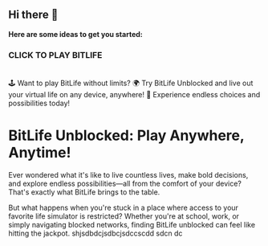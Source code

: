 ## Hi there 👋


**Here are some ideas to get you started:**

<h3><a">CLICK TO PLAY BITLIFE</a> </BR> </BR></h3>

🕹️ Want to play BitLife without limits? 🌍 Try BitLife Unblocked and live out your virtual life on any device, anywhere! 🌟 Experience endless choices and possibilities today!

# BitLife Unblocked: Play Anywhere, Anytime!

Ever wondered what it's like to live countless lives, make bold decisions, and explore endless possibilities—all from the comfort of your device? That's exactly what BitLife brings to the table.

But what happens when you're stuck in a place where access to your favorite life simulator is restricted? Whether you're at school, work, or simply navigating blocked networks, finding BitLife unblocked can feel like hitting the jackpot.
shjsdbdcjsdbcjsdccscdd
sdcn dc
